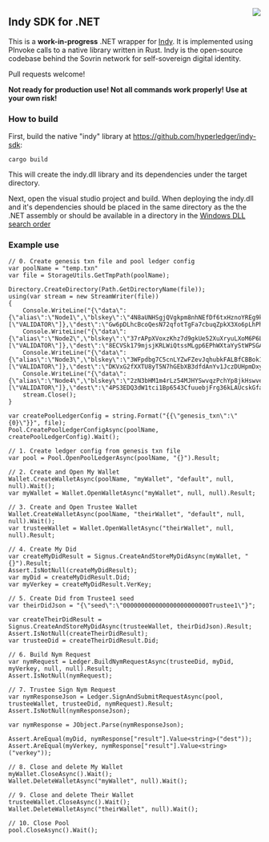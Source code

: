 <a href="https://sovrin.org/" target="_blank"><img src="https://avatars2.githubusercontent.com/u/22057628?v=3&s=50" align="right"></a>

## Indy SDK for .NET

This is a **work-in-progress** .NET wrapper for [Indy](https://www.hyperledger.org/projects/indy). It is implemented using PInvoke calls to a native library written in Rust. Indy 
is the open-source codebase behind the Sovrin network for self-sovereign digital identity.

Pull requests welcome!

**Not ready for production use! Not all commands work properly! Use at your own risk!**

### How to build

First, build the native "indy" library at https://github.com/hyperledger/indy-sdk:

	cargo build

This will create the indy.dll library and its dependencies under the target directory.

Next, open the visual studio project and build.  When deploying the indy.dll and it's dependencies should be placed in the same directory as the the .NET assembly or should be available in a directory
 in the <a href="https://msdn.microsoft.com/en-us/library/windows/desktop/ms682586(v=vs.85).aspx">Windows DLL search order</a>

### Example use

	// 0. Create genesis txn file and pool ledger config
	var poolName = "temp.txn"
	var file = StorageUtils.GetTmpPath(poolName);

	Directory.CreateDirectory(Path.GetDirectoryName(file));
	using(var stream = new StreamWriter(file))
	{
		Console.WriteLine("{\"data\":{\"alias\":\"Node1\",\"blskey\":\"4N8aUNHSgjQVgkpm8nhNEfDf6txHznoYREg9kirmJrkivgL4oSEimFF6nsQ6M41QvhM2Z33nves5vfSn9n1UwNFJBYtWVnHYMATn76vLuL3zU88KyeAYcHfsih3He6UHcXDxcaecHVz6jhCYz1P2UZn2bDVruL5wXpehgBfBaLKm3Ba\",\"client_ip\":\"10.0.0.2\",\"client_port\":9702,\"node_ip\":\"10.0.0.2\",\"node_port\":9701,\"services\":[\"VALIDATOR\"]},\"dest\":\"Gw6pDLhcBcoQesN72qfotTgFa7cbuqZpkX3Xo6pLhPhv\",\"identifier\":\"Th7MpTaRZVRYnPiabds81Y\",\"txnId\":\"fea82e10e894419fe2bea7d96296a6d46f50f93f9eeda954ec461b2ed2950b62\",\"type\":\"0\"}");
		Console.WriteLine("{\"data\":{\"alias\":\"Node2\",\"blskey\":\"37rAPpXVoxzKhz7d9gkUe52XuXryuLXoM6P6LbWDB7LSbG62Lsb33sfG7zqS8TK1MXwuCHj1FKNzVpsnafmqLG1vXN88rt38mNFs9TENzm4QHdBzsvCuoBnPH7rpYYDo9DZNJePaDvRvqJKByCabubJz3XXKbEeshzpz4Ma5QYpJqjk\",\"client_ip\":\"10.0.0.2\",\"client_port\":9704,\"node_ip\":\"10.0.0.2\",\"node_port\":9703,\"services\":[\"VALIDATOR\"]},\"dest\":\"8ECVSk179mjsjKRLWiQtssMLgp6EPhWXtaYyStWPSGAb\",\"identifier\":\"EbP4aYNeTHL6q385GuVpRV\",\"txnId\":\"1ac8aece2a18ced660fef8694b61aac3af08ba875ce3026a160acbc3a3af35fc\",\"type\":\"0\"}");
		Console.WriteLine("{\"data\":{\"alias\":\"Node3\",\"blskey\":\"3WFpdbg7C5cnLYZwFZevJqhubkFALBfCBBok15GdrKMUhUjGsk3jV6QKj6MZgEubF7oqCafxNdkm7eswgA4sdKTRc82tLGzZBd6vNqU8dupzup6uYUf32KTHTPQbuUM8Yk4QFXjEf2Usu2TJcNkdgpyeUSX42u5LqdDDpNSWUK5deC5\",\"client_ip\":\"10.0.0.2\",\"client_port\":9706,\"node_ip\":\"10.0.0.2\",\"node_port\":9705,\"services\":[\"VALIDATOR\"]},\"dest\":\"DKVxG2fXXTU8yT5N7hGEbXB3dfdAnYv1JczDUHpmDxya\",\"identifier\":\"4cU41vWW82ArfxJxHkzXPG\",\"txnId\":\"7e9f355dffa78ed24668f0e0e369fd8c224076571c51e2ea8be5f26479edebe4\",\"type\":\"0\"}");
		Console.WriteLine("{\"data\":{\"alias\":\"Node4\",\"blskey\":\"2zN3bHM1m4rLz54MJHYSwvqzPchYp8jkHswveCLAEJVcX6Mm1wHQD1SkPYMzUDTZvWvhuE6VNAkK3KxVeEmsanSmvjVkReDeBEMxeDaayjcZjFGPydyey1qxBHmTvAnBKoPydvuTAqx5f7YNNRAdeLmUi99gERUU7TD8KfAa6MpQ9bw\",\"client_ip\":\"10.0.0.2\",\"client_port\":9708,\"node_ip\":\"10.0.0.2\",\"node_port\":9707,\"services\":[\"VALIDATOR\"]},\"dest\":\"4PS3EDQ3dW1tci1Bp6543CfuuebjFrg36kLAUcskGfaA\",\"identifier\":\"TWwCRQRZ2ZHMJFn9TzLp7W\",\"txnId\":\"aa5e817d7cc626170eca175822029339a444eb0ee8f0bd20d3b0b76e566fb008\",\"type\":\"0\"}");
		stream.Close();
	}
	
	var createPoolLedgerConfig = string.Format("{{\"genesis_txn\":\"{0}\"}}", file);
	Pool.CreatePoolLedgerConfigAsync(poolName, createPoolLedgerConfig).Wait();
			
	// 1. Create ledger config from genesis txn file
	var pool = Pool.OpenPoolLedgerAsync(poolName, "{}").Result;

	// 2. Create and Open My Wallet
	Wallet.CreateWalletAsync(poolName, "myWallet", "default", null, null).Wait();
	var myWallet = Wallet.OpenWalletAsync("myWallet", null, null).Result;

	// 3. Create and Open Trustee Wallet
	Wallet.CreateWalletAsync(poolName, "theirWallet", "default", null, null).Wait();
	var trusteeWallet = Wallet.OpenWalletAsync("theirWallet", null, null).Result;

	// 4. Create My Did
	var createMyDidResult = Signus.CreateAndStoreMyDidAsync(myWallet, "{}").Result;
	Assert.IsNotNull(createMyDidResult);
	var myDid = createMyDidResult.Did;
	var myVerkey = createMyDidResult.VerKey;

	// 5. Create Did from Trustee1 seed
	var theirDidJson = "{\"seed\":\"000000000000000000000000Trustee1\"}"; 

	var createTheirDidResult = Signus.CreateAndStoreMyDidAsync(trusteeWallet, theirDidJson).Result;
	Assert.IsNotNull(createTheirDidResult);
	var trusteeDid = createTheirDidResult.Did;

	// 6. Build Nym Request
	var nymRequest = Ledger.BuildNymRequestAsync(trusteeDid, myDid, myVerkey, null, null).Result;
	Assert.IsNotNull(nymRequest);

	// 7. Trustee Sign Nym Request
	var nymResponseJson = Ledger.SignAndSubmitRequestAsync(pool, trusteeWallet, trusteeDid, nymRequest).Result;
	Assert.IsNotNull(nymResponseJson);

	var nymResponse = JObject.Parse(nymResponseJson);

	Assert.AreEqual(myDid, nymResponse["result"].Value<string>("dest"));
	Assert.AreEqual(myVerkey, nymResponse["result"].Value<string>("verkey"));

	// 8. Close and delete My Wallet
	myWallet.CloseAsync().Wait();
	Wallet.DeleteWalletAsync("myWallet", null).Wait();

	// 9. Close and delete Their Wallet
	trusteeWallet.CloseAsync().Wait();
	Wallet.DeleteWalletAsync("theirWallet", null).Wait();

	// 10. Close Pool
	pool.CloseAsync().Wait();